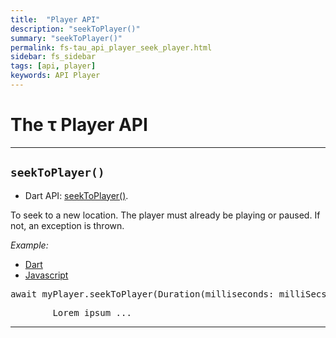```yaml
---
title:  "Player API"
description: "seekToPlayer()"
summary: "seekToPlayer()"
permalink: fs-tau_api_player_seek_player.html
sidebar: fs_sidebar
tags: [api, player]
keywords: API Player
---
```

# The &tau; Player API

-------------------------------------------------------------------------------------------------------------------------------
## `seekToPlayer()`

- Dart API: [seekToPlayer()](pages/flutter-sound/api/player/FlutterSoundPlayer/seekToPlayer.html).

To seek to a new location. The player must already be playing or paused. If not, an exception is thrown.

*Example:*
<ul id="profileTabs" class="nav nav-tabs">
    <li class="active"><a href="#dart" data-toggle="tab">Dart</a></li>
    <li><a href="#javascript" data-toggle="tab">Javascript</a></li>
</ul>
<div class="tab-content">

<div role="tabpanel" class="tab-pane active" id="dart">

<pre>
await myPlayer.seekToPlayer(Duration(milliseconds: milliSecs));
</pre>

</div>

<div role="tabpanel" class="tab-pane" id="javascript">
<pre>
        Lorem ipsum ...
</pre>
</div>

</div>

----------------------------------------------------------------------------------------------------------------------------------
